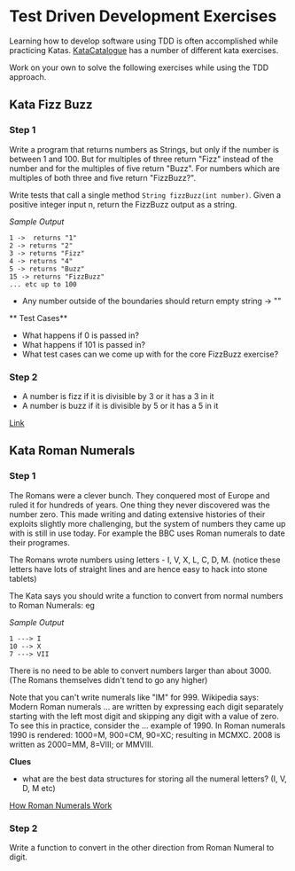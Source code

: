 # Test Driven Development Exercises

Learning how to develop software using TDD is often accomplished while practicing Katas. 
[KataCatalogue](http://codingdojo.org/cgi-bin/index.pl?KataCatalogue) has a number of different kata exercises.

Work on your own to solve the following exercises while using the TDD approach.

## Kata Fizz Buzz

### Step 1

Write a program that returns numbers as Strings, but only if the number is between 1 and 100. But for multiples of three return "Fizz" instead of the number and for the multiples of five return "Buzz". For numbers which are multiples of both three and five return "FizzBuzz?".

Write tests that call a single method `String fizzBuzz(int number)`. Given a positive integer input n, return the FizzBuzz output as a string.

*Sample Output*
```
1 ->  returns "1"
2 -> returns "2"
3 -> returns "Fizz"
4 -> returns "4"
5 -> returns "Buzz" 
15 -> returns "FizzBuzz"
... etc up to 100
```

* Any number outside of the boundaries should return empty string -> ""

** Test Cases**

- What happens if 0 is passed in?
- What happens if 101 is passed in?
- What test cases can we come up with for the core FizzBuzz exercise?

### Step 2

- A number is fizz if it is divisible by 3 or it has a 3 in it
- A number is buzz if it is divisible by 5 or it has a 5 in it


[Link](http://codingdojo.org/cgi-bin/index.pl?KataFizzBuzz)



## Kata Roman Numerals

### Step 1

The Romans were a clever bunch. They conquered most of Europe and ruled it for hundreds of years.  One thing they never discovered  was the number zero. This made writing and dating extensive histories of their exploits 
slightly more challenging, but the system of numbers they came up with is still in use today. For example the BBC uses Roman numerals to date their programes.

The Romans wrote numbers using letters - I, V, X, L, C, D, M. (notice these letters have lots of straight lines and are hence easy to hack into stone tablets)

The Kata says you should write a function to convert from normal numbers to Roman Numerals: eg

*Sample Output*
```
1 ---> I
10 --> X
7 ---> VII
```

There is no need to be able to convert numbers larger than about 3000. (The Romans themselves didn't tend to go any higher)

Note that you can't write numerals like "IM" for 999. Wikipedia says: Modern Roman numerals ... are written by expressing each digit separately starting with the left most digit and skipping any digit with a value of zero. To see this in practice, consider the ... example of 1990. In Roman numerals 1990 is rendered: 1000=M, 900=CM, 90=XC; resulting in MCMXC. 2008 is written as 2000=MM, 8=VIII; or MMVIII.

**Clues**
- what are the best data structures for storing all the numeral letters? (I, V, D, M etc)

[How Roman Numerals Work](http://www.novaroma.org/via_romana/numbers.html)

### Step 2

Write a function to convert in the other direction from Roman Numeral to digit.

